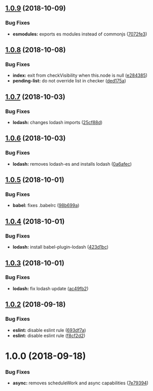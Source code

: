 ## [1.0.9](https://github.com/frontity/lazyload/compare/v1.0.8...v1.0.9) (2018-10-09)


### Bug Fixes

* **esmodules:** exports es modules instead of commonjs ([7072fe3](https://github.com/frontity/lazyload/commit/7072fe3))

## [1.0.8](https://github.com/frontity/lazyload/compare/v1.0.7...v1.0.8) (2018-10-08)


### Bug Fixes

* **index:** exit from checkVisibility when this.node is null ([e284385](https://github.com/frontity/lazyload/commit/e284385))
* **pending-list:** do not override list in checker ([ded175a](https://github.com/frontity/lazyload/commit/ded175a))

## [1.0.7](https://github.com/frontity/lazyload/compare/v1.0.6...v1.0.7) (2018-10-03)


### Bug Fixes

* **lodash:** changes lodash imports ([25cf88d](https://github.com/frontity/lazyload/commit/25cf88d))

## [1.0.6](https://github.com/frontity/lazyload/compare/v1.0.5...v1.0.6) (2018-10-03)


### Bug Fixes

* **lodash:** removes lodash-es and installs lodash ([0a6afec](https://github.com/frontity/lazyload/commit/0a6afec))

## [1.0.5](https://github.com/frontity/lazyload/compare/v1.0.4...v1.0.5) (2018-10-01)


### Bug Fixes

* **babel:** fixes .babelrc ([98b699a](https://github.com/frontity/lazyload/commit/98b699a))

## [1.0.4](https://github.com/frontity/lazyload/compare/v1.0.3...v1.0.4) (2018-10-01)


### Bug Fixes

* **lodash:** install babel-plugin-lodash ([423d1bc](https://github.com/frontity/lazyload/commit/423d1bc))

## [1.0.3](https://github.com/frontity/lazyload/compare/v1.0.2...v1.0.3) (2018-10-01)


### Bug Fixes

* **lodash:** fix lodash update ([ac49fb2](https://github.com/frontity/lazyload/commit/ac49fb2))

## [1.0.2](https://github.com/frontity/lazyload/compare/v1.0.1...v1.0.2) (2018-09-18)


### Bug Fixes

* **eslint:** disable eslint rule ([693df7a](https://github.com/frontity/lazyload/commit/693df7a))
* **eslint:** disable eslint rule ([f8cf2d2](https://github.com/frontity/lazyload/commit/f8cf2d2))

# 1.0.0 (2018-09-18)


### Bug Fixes

* **async:** removes scheduleWork and async capabilities ([7e79394](https://github.com/frontity/lazyload/commit/7e79394))
